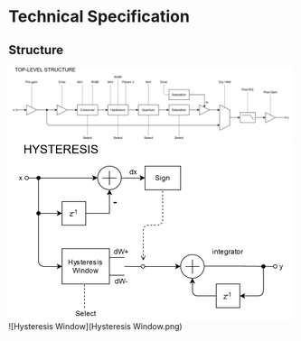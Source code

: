 # Technical Specification

## Structure
![Top-Level](Top-Level.png)
![Hysteresis](Hysteresis.png)
![Hysteresis Window](Hysteresis Window.png)
